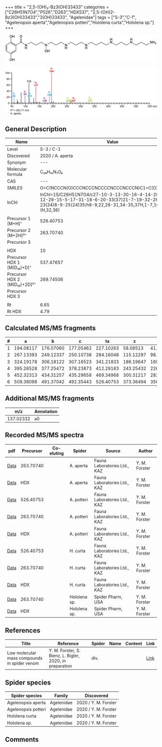 +++
title = "2,5-(OH)₂-Bz3(OH)33433"
categories = ["C26H51N7O4","P526","D263","HDX537",
"2,5-(OH)2-Bz3(OH)33433","3(OH)33433",
"Agelenidae"]
tags = ["S-3","C-1",
"Agelenopsis aperta","Agelenopsis potteri","Hololena curta","Hololena sp."]
+++

![](/img/2-5-OH2-Bz3(OH)33433.png)

![](/img_MSMS/526_2-5-OH2-Bz3(OH)33433_Aa_2.png?classes=border)

## General Description

| Name                         | Value            |
|------------------------------|------------------|
| Level                        | S-3 / C-1        |
| Discovered                   | 2020 / A. aperta |
| Synonym                      | ---              |
| Molecular formula            | C₂₆H₅₁N₇O₄       |
| CAS                          | ---              |
| SMILES | O=C(NCCCN(O)CCCNCCCNCCCCNCCCNCCCN)C1=C(O)C=CC(O)=C1  |
| InChI  | InChI=1S/C26H51N7O4/c27-10-3-13-30-16-4-14-28-11-1-2-12-29-15-5-17-31-18-6-20-33(37)21-7-19-32-26(36)24-22-23(34)8-9-25(24)35/h8-9,22,28-31,34-35,37H,1-7,10-21,27H2,(H,32,36)  |
|                              |                  |
| Precursor 1 [M+H]⁺       | 526.40753      |
| Precursor 2 [M+2H]²⁺        | 263.70740       |
| Precursor 3                  |                  |
|                              |                  |
| HDX                          | 10               |
| Precursor HDX 1 [M(D₁₀)+D]⁺   | 537.47657        |
| Precursor HDX 2 [M(D₁₀)+2D]²⁺ | 269.74506        |
| Precursor HDX 3              |                  |
|                              |                  |
| Rt                           | 6.65             |
| Rt HDX                       | 4.79             |

## Calculated MS/MS fragments

| # | a         | b         | c         | ta        | z         | y         | tz        |
|---|-----------|-----------|-----------|-----------|-----------|-----------|-----------|
| 1 | 194.08117 | 176.07060 | 177.05462 | 227.10263 | 58.06513 | 41.03858 | 75.09167 |
| 2 | 267.13393 | 249.12337 | 250.10738 | 284.16048 | 115.12297 | 98.09643 | 132.14952 |
| 3 | 324.19178 | 306.18122 | 307.16523 | 341.21833 | 186.19647 | 169.16993 | 203.22302 |
| 4 | 395.26528 | 377.25472 | 378.23873 | 412.29183 | 243.25432 | 226.22777 | 260.28087 |
| 5 | 452.32313 | 434.31257 | 435.29658 | 469.34968 | 300.31217 | 283.28562 | 333.33364 |
| 6 | 509.38098 | 491.37042 | 492.35443 | 526.40753 | 373.36494 | 356.33839 | 390.39149 |

## Additional MS/MS fragments

| m/z       | Annotation |
|-----------|------------|
| 137.02332 | a0         |

## Recorded MS/MS spectra

| pdf                                                       | Precursor | Co-eluting | Spider    | Source                       | Author        |
|-----------------------------------------------------------|-----------|------------|-----------|------------------------------|---------------|
| [Data](/pdf/A-aperta/526_2-5-OH2-Bz3(OH)33433_Aa_2.pdf)   | 263.70740 |            | A. aperta | Fauna Laboratories Ltd., KAZ | Y. M. Forster |
| [Data](/pdf/A-aperta/526_2-5-OH2-Bz3(OH)33433_Aa_HDX.pdf) | HDX       |            | A. aperta | Fauna Laboratories Ltd., KAZ | Y. M. Forster |
| [Data](/pdf/A-potteri/526_2-5-OH2-Bz3(OH)33433_Ap.pdf) | 526.40753 |           | A. potteri | Fauna Laboratories Ltd., KAZ | Y. M. Forster |
| [Data](/pdf/A-potteri/526_2-5-OH2-Bz3(OH)33433_Ap_2.pdf) | 263.70740 |           | A. potteri | Fauna Laboratories Ltd., KAZ | Y. M. Forster |
| [Data](/pdf/A-potteri/526_2-5-OH2-Bz3(OH)33433_Ap_HDX.pdf) | HDX |           | A. potteri | Fauna Laboratories Ltd., KAZ | Y. M. Forster |
| [Data](/pdf/H-curta/526_2-5-OH2-Bz3(OH)33433_Hc.pdf) | 526.40753 |           | H. curta | Fauna Laboratories Ltd., KAZ | Y. M. Forster |
| [Data](/pdf/H-curta/526_2-5-OH2-Bz3(OH)33433_Hc_2.pdf) | 263.70740 |           | H. curta | Fauna Laboratories Ltd., KAZ | Y. M. Forster |
| [Data](/pdf/H-curta/526_2-5-OH2-Bz3(OH)33433_Hc_HDX.pdf) | HDX |           | H. curta | Fauna Laboratories Ltd., KAZ | Y. M. Forster |
| [Data](/pdf/Hololena-sp/526_2-5-OH2-Bz3(OH)33433_Ho-sp_2.pdf) | 263.70740 |           | Hololena sp. | Spider Pharm, USA | Y. M. Forster |
| [Data](/pdf/Hololena-sp/526_2-5-OH2-Bz3(OH)33433_Ho-sp_2_HDX.pdf) | HDX |           | Hololena sp. | Spider Pharm, USA | Y. M. Forster |

## References

| Title     | Reference   | Spider    | Name   | Content  | Link |
|-----------|-------------|-----------|--------|----------|-----|
| Low molecular mass compounds in spider venom      | Y. M. Forster, S. Bienz, L. Bigler, 2020, in preparation          | div.       |   |   | [Link](unknown) |

## Spider species

| Spider species     | Family     | Discovered           |
|--------------------|------------|----------------------|
| Agelenopsis aperta | Agelenidae | 2020 / Y. M. Forster |
| Agelenopsis potteri | Agelenidae | 2020 / Y. M. Forster |
| Hololena curta | Agelenidae | 2020 / Y. M. Forster |
| Hololena sp. | Agelenidae | 2020 / Y. M. Forster |

## Comments